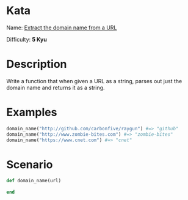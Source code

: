 # Kata
Name: [Extract the domain name from a URL](https://www.codewars.com/kata/extract-the-domain-name-from-a-url-1)

Difficulty: **5 Kyu**

# Description
Write a function that when given a URL as a string, parses out just the domain name and returns it as a string.

# Examples
```ruby
domain_name("http://github.com/carbonfive/raygun") #=> "github" 
domain_name("http://www.zombie-bites.com") #=> "zombie-bites"
domain_name("https://www.cnet.com") #=> "cnet"
```

# Scenario
```ruby
def domain_name(url)
  
end
```